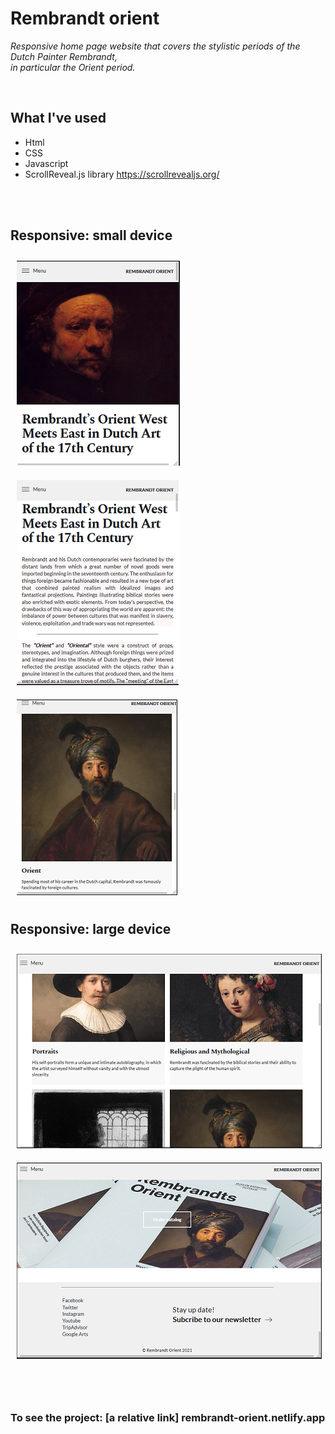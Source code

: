 # Rembrandt orient

*Responsive home page website that covers the stylistic periods of the Dutch Painter Rembrandt,<br>*
*in particular the Orient period.* 

<br>

## What I've used
* Html
* CSS
* Javascript
* ScrollReveal.js library https://scrollrevealjs.org/

<br><br>

## Responsive: small device <br>

<img src="./screenshot/Screenshot-1.png" style="margin: 10px" />
<img src="./screenshot/Screenshot-2.png" style="margin: 10px" />
<img src="./screenshot/Screenshot-4.png" style="margin: 10px" />

<br>

## Responsive: large device <br>

<img src="./screenshot/Screenshot-6.png" style="margin: 10px" />
<img src="./screenshot/Screenshot-8.png" style="margin: 10px" />

<br><br>

### To see the project: [a relative link] rembrandt-orient.netlify.app
